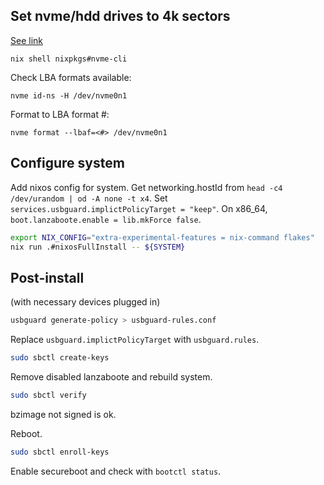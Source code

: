 ## Set nvme/hdd drives to 4k sectors

[See link](https://wiki.archlinux.org/title/Advanced_Format)

`nix shell nixpkgs#nvme-cli`

Check LBA formats available:

`nvme id-ns -H /dev/nvme0n1`

Format to LBA format #:

`nvme format --lbaf=<#> /dev/nvme0n1`

## Configure system

Add nixos config for system.
Get networking.hostId from `head -c4 /dev/urandom | od -A none -t x4`.
Set `services.usbguard.implictPolicyTarget = "keep"`.
On x86_64, `boot.lanzaboote.enable = lib.mkForce false`.

```sh
export NIX_CONFIG="extra-experimental-features = nix-command flakes"
nix run .#nixosFullInstall -- ${SYSTEM}
```

## Post-install

(with necessary devices plugged in)

```sh
usbguard generate-policy > usbguard-rules.conf
```

Replace `usbguard.implictPolicyTarget` with `usbguard.rules`.

```sh
sudo sbctl create-keys
```

Remove disabled lanzaboote and rebuild system.

```sh
sudo sbctl verify
```

bzimage not signed is ok.

Reboot.

```sh
sudo sbctl enroll-keys
```

Enable secureboot and check with `bootctl status`.
